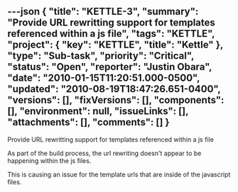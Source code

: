 ---json
{
  "title": "KETTLE-3",
  "summary": "Provide URL rewritting support for templates referenced within a js file",
  "tags": "KETTLE",
  "project": {
    "key": "KETTLE",
    "title": "Kettle"
  },
  "type": "Sub-task",
  "priority": "Critical",
  "status": "Open",
  "reporter": "Justin Obara",
  "date": "2010-01-15T11:20:51.000-0500",
  "updated": "2010-08-19T18:47:26.651-0400",
  "versions": [],
  "fixVersions": [],
  "components": [],
  "environment": null,
  "issueLinks": [],
  "attachments": [],
  "comments": []
}
---
Provide URL rewritting support for templates referenced within a js file

As part of the build process, the url rewriting doesn't appear to be happening within the js files.

This is causing an issue for the template urls that are inside of the javascript files.

        